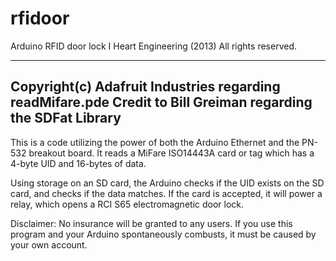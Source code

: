 rfidoor
=======

Arduino RFID door lock
I Heart Engineering (2013)
All rights reserved.

-------
Copyright(c) Adafruit Industries regarding readMifare.pde
Credit to Bill Greiman regarding the SDFat Library
-------

This is a code utilizing the power of both the Arduino Ethernet and the PN-532 breakout board.
It reads a MiFare ISO14443A card or tag which has a 4-byte UID and 16-bytes of data.

Using storage on an SD card, the Arduino checks if the UID exists on the SD card, and checks if the data matches.
If the card is accepted, it will power a relay, which opens a RCI S65 electromagnetic door lock.

Disclaimer:
No insurance will be granted to any users. If you use this program and your Arduino spontaneously combusts, it must be caused by your own account.
